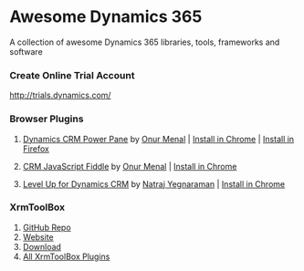 # Awesome Dynamics 365
A collection of awesome Dynamics 365 libraries, tools, frameworks and software 
### Create Online Trial Account
http://trials.dynamics.com/

### Browser Plugins
1. [Dynamics CRM Power Pane](https://github.com/onurmenal/crm-power-pane) by [Onur Menal](https://github.com/onurmenal) | [Install in Chrome](https://chrome.google.com/webstore/detail/dynamics-crm-power-pane/eadknamngiibbmjdfokmppfooolhdidc) | [Install in Firefox](https://addons.mozilla.org/en-US/firefox/addon/dynamics-crm-power-pane)

1. [CRM JavaScript Fiddle](https://github.com/onurmenal/crm-js-fiddle) by [Onur Menal](https://github.com/onurmenal) | [Install in Chrome](https://chrome.google.com/webstore/detail/crm-javascript-fiddle/momdaameodaikfdopmnahbocjgmnlicf)

1. [Level Up for Dynamics CRM](https://github.com/rajyraman/Levelup-for-Dynamics-CRM) by [Natraj Yegnaraman](https://github.com/rajyraman/) | [Install in Chrome](https://chrome.google.com/webstore/detail/level-up-for-dynamics-crm/bjnkkhimoaclnddigpphpgkfgeggokam)

### XrmToolBox
1. [GitHub Repo](https://github.com/MscrmTools/XrmToolBox)
1. [Website](https://www.xrmtoolbox.com/)
1. [Download](https://github.com/MscrmTools/XrmToolBox/releases/)
1. [All XrmToolBox Plugins](https://www.xrmtoolbox.com/plugins/)